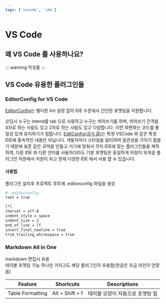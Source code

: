 ```yaml
---
tags: ['vscode', 'ide']
---
```

# VS Code

## 왜 VS Code 를 사용하나요?

::: warning
작성중
:::

## VS Code 유용한 플러그인들

### EditorConfig for VS Code

[EditorConfig](https://marketplace.visualstudio.com/items?itemName=EditorConfig.EditorConfig)는 별다른 lint 설정 없이 IDE 수준에서 간단한 포멧팅을 지원합니다.

코딩시 누구는 intend를 tab 으로 사용하고 누구는 띄어쓰기를 하며, 띄어쓰기 간격을 4자로 하는 사람도 있고 2자로 하는 사람도 있고 다양합니다. 이런 파편화는 코드를 통일성 있게 유지하기가 힘듭니다. [EditConfig(공식 홈)](https://editorconfig.org/)는 특정 VSCode 와 같은 특정 IDE에 종속적인 내용은 아닙니다. 개발자마다 스타일을 달리하여 일관성을 가지기 힘들기 때문에 표준 같은 규약을 만들고 거기에 맞춰서 각자 IDE에 맞는 플러그인들을 제작하여, 다른 IDE 와 다른 언어를 사용하더라도 기본 포멧팅은 동일하게 저장이 되게끔 플러그인 차원에서 지원이 되고 현재 다양한 IDE 에서 사용 할 수 있습니다.

#### 사용법

플러그인 설치후 프로젝트 루트에 .editorconfig 파일을 생성

```bash
# .editorconfig
root = true

[*]
charset = utf-8
indent_style = space
indent_size = 2
end_of_line = lf
insert_final_newline = true
trim_trailing_whitespace = true
```

### Markdown All in One [](https://marketplace.visualstudio.com/items?itemName=yzhang.markdown-all-in-one)

markdown 편집시 유용<br>
테이블 포멧팅 기능 하나만 가지고도 해당 플러그인이 유용함(한글은 조금 라인이 안맞음)

| Feature          | Shortcuts       | Descriptions       |
| ---------------- | --------------- | ------------------ |
| Table Formatting | Alt + Shift + f | 테이블 모양이 자동으로 포멧팅 됨 |
